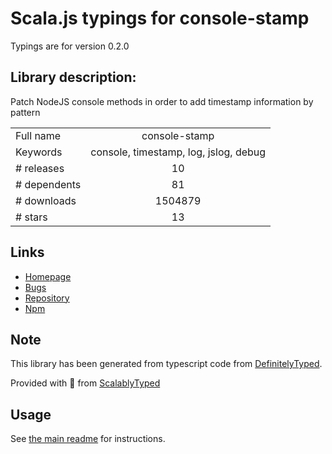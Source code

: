 
# Scala.js typings for console-stamp

Typings are for version 0.2.0

## Library description:
Patch NodeJS console methods in order to add timestamp information by pattern

|                    |                 |
| ------------------ | :-------------: |
| Full name          | console-stamp |
| Keywords           | console, timestamp, log, jslog, debug |
| # releases         | 10 |
| # dependents       | 81 |
| # downloads        | 1504879 |
| # stars            | 13 |

## Links
- [Homepage](https://github.com/starak/node-console-stamp#readme)
- [Bugs](https://github.com/starak/node-console-stamp/issues)
- [Repository](https://github.com/starak/node-console-stamp)
- [Npm](https://www.npmjs.com/package/console-stamp)
    


## Note
This library has been generated from typescript code from [DefinitelyTyped](https://definitelytyped.org).

Provided with :purple_heart: from [ScalablyTyped](https://github.com/oyvindberg/ScalablyTyped)

## Usage
See [the main readme](../../readme.md) for instructions.


